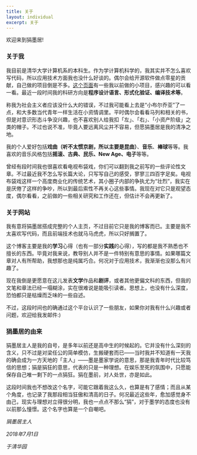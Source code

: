 ```yaml
---
title: 关于
layout: individual
excerpt: 关于
---
```


欢迎来到狷墨居!

### 关于我

我目前是清华大学计算机系的本科生。作为学计算机科学的，我其实并不怎么喜欢写代码，所以应用技术方面我也没什么好谈的。偶尔会给开源软件做点零星的贡献，自己做的项目倒是不多。[这个页面](/projects)有一些我以前做的小项目，感兴趣的可以看一看。最近一段时间我的科研方向是**程序设计语言、形式化验证、编译技术等**。

称我为社会主义者应该没什么大的错误，不过我可能看上去是“小布尔乔亚”了一点，和大多数当代青年一样生活在小资情调里。平时偶尔会看看马列和相关的书，但是对意识形态斗争没兴趣，也不喜欢别人给我扣「左」、「右」、「小资产阶级」之类的帽子。不过也说不准，毕竟人要远离风尘并不容易，但愿狷墨居是我的清净之地。

我的个人爱好包括**戏曲（听不太惯京剧，所以主要是昆曲）**、**音乐**、**棒球**等等。我喜欢的音乐风格包括**摇滚、古典、民乐、New Age、电子**等等。

曾经有段时间我也很喜欢看电视布袋戏，你们可以翻到我之前写的一些评论性文章。不过最近我不怎么写长篇大论，只写写自己的感受，寥寥三四百字足矣。电视布袋戏这样一个高度商业化的传统艺术，其小圈子内部的争执尤为“壮烈”，我实在是厌倦了这样的争吵，所以到最后索性不再关心这些事情。我现在对它只是观望态度，偶尔看看，之前做的一些相关研究和工作还在，但估计不会再更新了。

### 关于网站

我有意将狷墨居搭成完整的个人主页，不过目前它只是我的博客而已。主要是我不太喜欢写代码，而且前端技术也就马马虎虎，所以只好搁置了。

这个博客主要是我的**学习**心得（也有一部分**实践**的心得），写的都是我不熟悉也不擅长的东西。毕竟对我来说，教导别人并不是一件特别有意思的事情。如果哪篇文章对人有所帮助，我想那也是纯属巧合。何况对于应用技术，我渐渐也没那么有兴趣了。

现在我倒是更愿意在这儿发表**文学**作品和**剧评**，或者其他更偏文科的东西，但我的文笔和章法已经一塌糊涂，实在很难说是能吸引读者。思想上，也没有什么深度，恐怕都只是枯燥而乏味的一些自述。

不过，这段时间也的确通过这个平台认识了一些朋友，如果你对我有什么兴趣或者问题，欢迎给我发邮件:)

### 狷墨居的由来

狷墨居主人是我的自号，是多年以前还是高中生的时候起的。它并没有什么深刻的含义，只不过是对梁任公的简单模仿，生搬硬套而已——当时我并不知道有一天我的确会成为一方天地的「主人」——墨是墨家学说的意思，那是我青年时代比较笃信的思想；狷是狷狂的意思，代表的只是一种理想。在娱乐至死的氛围中，只愿能保存自己唯一剩下的一点狷狂。狷在墨前，对人处世，亦是如此。

这段时间我也不想改这个名字，可能它跟着我这么久，也算是有了感情；而且从某个角度，也记录了我那段相当狂傲和清高的日子。何况最近这些年，愈加感觉身不由己，现实与理想对立得很分明，我也一点点不那么“狷”，对于墨学的态度也没有以前那么憧憬。这个名字也算是一个自嘲吧。

*狷墨居主人*

*2018年7月1日*

*于清华园*
